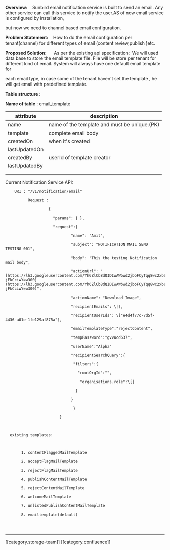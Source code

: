  **Overview:**    Sunbird email notification service is built to send an email. Any other service can call this service to notify the user.AS of now email service is configured by installation,

but now we need to channel based email configuration.

 **Problem Statement:**    How to do the email configuration per tenant(channel) for different types of email (content review,publish )etc.

 **Proposed Solution:**      As per the existing api specification:  We will used data base to store the email template file. File will be store per tenant for different kind of email. System will always have one default email template for

each email type, in case some of the tenant haven't set the template , he will get email with predefined template. 



 **Table structure :** 

 **Name of table**  : email_template



| attribute | description | 
|  --- |  --- | 
| name | name of the template and must be unique.(PK) | 
| template  | complete email body | 
| createdOn  | when it's created  | 
| lastUpdatedOn  |  | 
| createdBy  | userId of template creator | 
| lastUpdatedBy  |  | 
|  |  | 
|  |  | 



Current Notification Service API:


```
    URI : "/v1/notification/email"

          Request : 

                   {

                     "params": { },

                     "request":{

                             "name": "Amit",

                             "subject": "NOTIFICATION MAIL SEND TESTING 001",

                             "body": "This the testing Notification mail body",

                             "actionUrl": "[https://lh3.googleusercontent.com/Yh6ZlCb8dQIDIwAWbwd2jboFCyTqq8wc2xbLMs9ykYemOX3vjOTtT6Npfbk-jFkCciwY=w300](https://lh3.googleusercontent.com/Yh6ZlCb8dQIDIwAWbwd2jboFCyTqq8wc2xbLMs9ykYemOX3vjOTtT6Npfbk-jFkCciwY=w300)",

                             "actionName": "Download Image",

                             "recipientEmails": \[],

                             "recipientUserIds": \["e4d4f77c-7d5f-4436-a01e-1fe129af875a"],

                             "emailTemplateType":"rejectContent",

                             "tempPassword":"gvvucd637",

                             "userName":"Alpha"

                             "recipientSearchQuery":{

                              "filters":{

                                "rootOrgId":"",

                                 "organisations.role":\[]

                               }

                             }

                              }

                        }



  existing templates:



       1. contentFlaggedMailTemplate

       2. acceptFlagMailTemplate

       3. rejectFlagMailTemplate

       4. publishContentMailTemplate

       5. rejectContentMailTemplate

       6. welcomeMailTemplate

       7. unlistedPublishContentMailTemplate

       8. emailtemplate(default)




```


*****

[[category.storage-team]] 
[[category.confluence]] 
